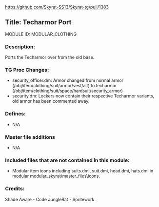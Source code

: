https://github.com/Skyrat-SS13/Skyrat-tg/pull/1383

## Title: Techarmor Port

MODULE ID: MODULAR_CLOTHING

### Description:

Ports the Techarmor over from the old base.

### TG Proc Changes:

- security_officer.dm: Armor changed from normal armor (/obj/item/clothing/suit/armor/vest/alt) to techarmor (/obj/item/clothing/suit/space/hardsuit/security_armor)
- security.dm: Lockers now contain their respective Techarmor variants, old armor has been commented away.

### Defines:

- N/A

### Master file additions

- N/A

### Included files that are not contained in this module:

- Modular item icons including suits.dmi, suit.dmi, head.dmi, hats.dmi in modular modular_skyrat\master_files\icons.


### Credits:
Shade Aware - Code
JungleRat - Spritework